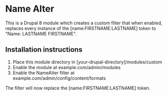# Name Alter

This is a Drupal 8 module which creates a custom filter that when enabled, replaces every instance of the [name:FIRSTNAME:LASTNAME] token to "Name: LASTNAME FIRSTNAME".

## Installation instructions

1. Place this module directory in [your-drupal-directory]/modules/custom
2. Enable the module at example.com/admin/modules
3. Enable the NameAlter filter at example.com/admin/config/content/formats

The filter will now replace the [name:FIRSTNAME:LASTNAME] token.
